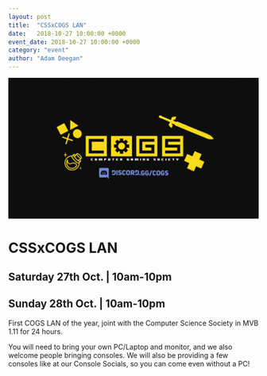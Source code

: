 ```yaml
---
layout: post
title:  "CSSxCOGS LAN"
date:   2018-10-27 10:00:00 +0000
event_date: 2018-10-27 10:00:00 +0000
category: "event"
author: "Adam Deegan"
---
```


[![](/assets/images/contrib/events/2018-10-lan/cover.jpg)](https://www.facebook.com/events/1849433995126346/)

# CSSxCOGS LAN

## Saturday 27th Oct. | 10am-10pm
## Sunday 28th Oct. | 10am-10pm

First COGS LAN of the year, joint with the Computer Science Society in MVB 1.11 for 24 hours.

You will need to bring your own PC/Laptop and monitor, and we also welcome people bringing consoles. We will also be providing a few consoles like at our Console Socials, so you can come even without a PC!